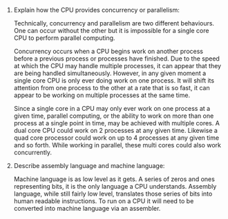 <!-- Answers to the Short Answer Essay Questions go here -->

1. Explain how the CPU provides concurrency or parallelism:

    Technically, concurrency and parallelism are two different behaviours. One can occur without the other but it is impossible for a single core CPU to perform parallel computing.
    
    Concurrency occurs when a CPU begins work on another process before a previous process or processes have finished. Due to the speed at which the CPU may handle multiple processes, it can appear that they are being handled simultaneously. However, in any given moment a single core CPU is only ever doing work on one process. It will shift its attention from one process to the other at a rate that is so fast, it can appear to be working on multiple processes at the same time.

    Since a single core in a CPU may only ever work on one process at a given time, parallel computing, or the ability to work on more than one process at a single point in time, may be achieved with multiple cores. A dual core CPU could work on 2 processes at any given time. Likewise a quad core processor could work on up to 4 processes at any given time and so forth. While working in parallel, these multi cores could also work concurrently.

2. Describe assembly language and machine language:

    Machine language is as low level as it gets. A series of zeros and ones representing bits, it is the only language a CPU understands. Assembly language, while still fairly low level, translates those series of bits into human readable instructions. To run on a CPU it will need to be converted into machine language via an assembler.


